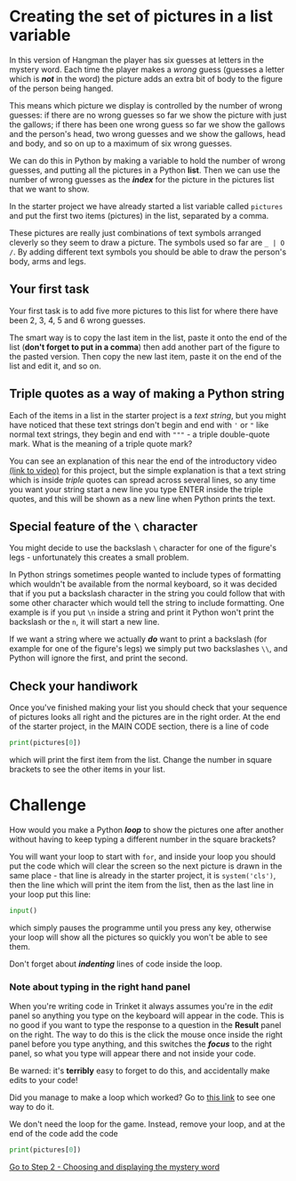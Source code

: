# Creating the set of pictures in a list variable

In this version of Hangman the player has six guesses at letters in the mystery word. Each time the player makes a *wrong* guess (guesses a letter which is **_not_** in the word) the picture adds an extra bit of body to the figure of the person being hanged.

This means which picture we display is controlled by the number of wrong guesses: if there are no wrong guesses so far we show the picture with just the gallows; if there has been one wrong guess so far we show the gallows and the person's head, two wrong guesses and we show the gallows, head and body, and so on up to a maximum of six wrong guesses.

We can do this in Python by making a variable to hold the number of wrong guesses, and putting all the pictures in a Python **list**. Then we can use the number of wrong guesses as the **_index_** for the picture in the pictures list that we want to show.

In the starter project we have already started a list variable called ```pictures``` and put the first two items (pictures) in the list, separated by a comma.

These pictures are really just combinations of text symbols arranged cleverly so they seem to draw a picture. The symbols used so far are ```_ | O /```. By adding different text symbols you should be able to draw the person's body, arms and legs.

## Your first task

Your first task is to add five more pictures to this list for where there have been 2, 3, 4, 5 and 6 wrong guesses.

The smart way is to copy the last item in the list, paste it onto the end of the list (**don't forget to put in a comma**) then add another part of the figure to the pasted version. Then copy the new last item, paste it on the end of the list and edit it, and so on.

## Triple quotes as a way of making a Python string

Each of the items in a list in the starter project is a *text string*, but you might have noticed that these text strings don't begin and end with `'` or `"` like normal text strings, they begin and end with `"""` - a triple double-quote mark. What is the meaning of a triple quote mark?

You can see an explanation of this near the end of the introductory video [(link to video)](https://youtu.be/FOJO9RdFEF8) for this project, but the simple explanation is that a text string which is inside *triple* quotes can spread across several lines, so any time you want your string start a new line you type ENTER inside the triple quotes, and this will be shown as a new line when Python prints the text.

## Special feature of the ```\``` character

You might decide to use the backslash ```\``` character for one of the figure's legs - unfortunately this creates a small problem. 

In Python strings sometimes people wanted to include types of formatting which wouldn't be available from the normal keyboard, so it was decided that if you put a backslash character in the string you could follow that with some other character which would tell the string to include formatting. One example is if you put ```\n``` inside a string and print it Python won't print the backslash or the ```n```, it will start a new line. 

If we want a string where we actually **_do_** want to print a backslash (for example for one of the figure's legs) we simply put two backslashes ```\\```, and Python will ignore the first, and print the second.

## Check your handiwork

Once you've finished making your list you should check that your sequence of pictures looks all right and the pictures are in the right order. At the end of the starter project, in the MAIN CODE section, there is a line of code
```python
print(pictures[0])
```
which will print the first item from the list. Change the number in square brackets to see the other items in your list.

# Challenge

How would you make a Python **_loop_** to show the pictures one after another without having to keep typing a different number in the square brackets?

You will want your loop to start with ```for```, and inside your loop you should put the code which will clear the screen so the next picture is drawn in the same place - that line is already in the starter project, it is ```system('cls')```, then the line which will print the item from the list, then as the last line in your loop put this line:
```python
input()
```
which simply pauses the programme until you press any key, otherwise your loop will show all the pictures so quickly you won't be able to see them.

Don't forget about **_indenting_** lines of code inside the loop.

### Note about typing in the right hand panel

When you're writing code in Trinket it always assumes you're in the *edit* panel so anything you type on the keyboard will appear in the code. This is no good if you want to type the response to a question in the **Result** panel on the right. The way to do this is the click the mouse once inside the right panel before you type anything, and this switches the **_focus_** to the right panel, so what you type will appear there and not inside your code.

Be warned: it's **terribly** easy to forget to do this, and accidentally make edits to your code!

Did you manage to make a loop which worked? Go to [this link](./STEP1A.md) to see one way to do it.

We don't need the loop for the game. Instead, remove your loop, and at the end of the code add the code
```python
print(pictures[0])
```

[Go to Step 2 - Choosing and displaying the mystery word](../step02-choose_word_and_display/STEP2.md)
